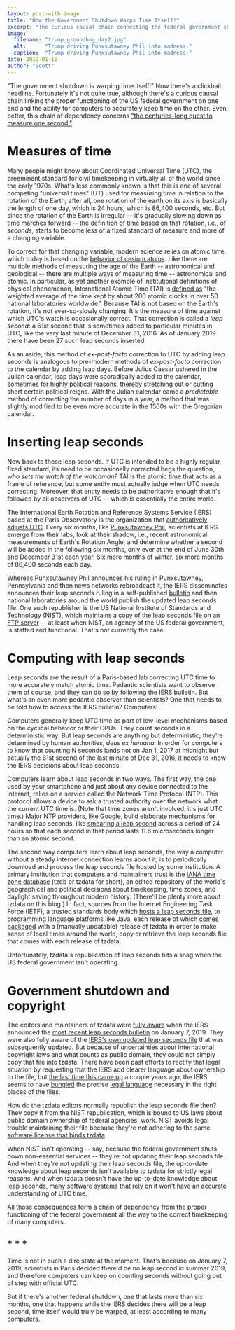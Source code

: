```yaml
---
layout: post-with-image
title: "How the Government Shutdown Warps Time Itself!"
excerpt: "The curious causal chain connecting the federal government shutdown to computer timekeeping and leap seconds."
image:
  filename: "trump_groundhog_day2.jpg"
  alt:      "Trump driving Punxsutawney Phil into madness."
  caption:  "Trump driving Punxsutawney Phil into madness."
date: 2019-01-18
author: "Scott"
---
```



"The government shutdown is warping time itself!" Now there's a clickbait headline.
Fortunately it's not quite true, although there's a curious causal chain
linking the proper functioning of the US federal government on one end and the
ability for computers to accurately keep time on the other. Even better, this
chain of dependency concerns ["the centuries-long quest to measure one second."](https://www.popularmechanics.com/technology/a25785/quest-measure-second-nist/)

# Measures of time

Many people might know about Coordinated Universal Time (UTC), the preeminent
standard for civil timekeeping in virtually all of the world since the early 1970s.
What's less commonly known is that this is one of several competing "universal times" (UT)
used for measuring time in relation to the rotation of the Earth; after all, one
rotation of the earth on its axis is basically the length of one day, which is 24 hours,
which is 86,400 seconds, etc. But since the rotation of the Earth is irregular -- it's
gradually slowing down as time marches forward -- the definition of time based on that
rotation, i.e., of _seconds_, starts to become less of a fixed standard of measure and
more of a changing variable.

To correct for that changing variable, modern science relies on atomic time, which today is based on the [behavior of cesium atoms](https://www.popularmechanics.com/technology/a25785/quest-measure-second-nist/). Like there are multiple methods of measuring the age of the Earth -- astronomical and geological -- there are multiple ways of measuring time -- astronomical and atomic. In particular, as yet another example of institutional definitions of physical phenomenon, International Atomic Time (TAI) is [defined as](http://www.stjarnhimlen.se/comp/time.html) "the weighted average of the time kept by about 200 atomic clocks in over 50 national laboratories worldwide." Because TAI is not based on the Earth's rotation, it's not ever-so-slowly changing. It's the measure of time against which UTC's watch is occasionally correct. That correction is called a _leap second_: a 61st second that is sometimes added to particular minutes in UTC, like the very last minute of December 31, 2016. As of January 2019 there have been 27 such leap seconds inserted.

As an aside, this method of _ex-post-facto_ correction to UTC by adding leap seconds is analogous to pre-modern methods of _ex-post-facto_ correction to the calendar by adding leap days. Before Julius Caesar ushered in the Julian calendar, leap days were sporadically added to the calendar, sometimes for highly political reasons, thereby stretching out or cutting short certain political reigns. With the Julian calendar came a _predictable_ method of correcting the number of days in a year, a method that was slightly modified to be even more accurate in the 1500s with the Gregorian calendar.

# Inserting leap seconds

Now back to those leap seconds. If UTC is intended to be a highly regular, fixed standard, its need to be occasionally corrected begs the question, _who sets the watch of the watchman?_ TAI is the atomic time that acts as a frame of reference, but some entity must actually judge when UTC needs correcting. Moreover, that entity needs to be authoritative enough that it's followed by all observers of UTC -- which is essentially the entire world.

The International Earth Rotation and Reference Systems Service (IERS) based at the Paris Observatory is the organization that [authoritatively adjusts UTC](https://www.iers.org/SharedDocs/Publikationen/EN/IERS/Documents/IERS_Leap_Seconds.pdf?__blob=publicationFile&v=1). Every six months, like [Punxsutawney Phil](https://en.wikipedia.org/wiki/Punxsutawney_Phil), scientists at IERS emerge from their labs, look at their shadow, i.e., recent astronomical measurements of Earth's Rotation Angle, and determine whether a second will be added in the following six months, only ever at the end of June 30th and December 31st each year. Six more months of winter, six more months of 86,400 seconds each day.

Whereas Punxsutawney Phil announces his ruling in Punxsutawney, Pennsylvania and then news networks rebroadcast it, the IERS disseminates announces their leap seconds ruling in a self-published [bulletin](https://datacenter.iers.org/data/latestVersion/16_BULLETIN_C16.txt) and then national laboratories around the world publish the updated leap seconds file. One such republisher is the US National Institute of Standards and Technology (NIST), which maintains a copy of the leap seconds file [on an FTP server](http://support.ntp.org/bin/view/Support/ConfiguringNTP#Section_6.14.) -- at least when NIST, an agency of the US federal government, is staffed and functional. That's not currently the case.

# Computing with leap seconds

Leap seconds are the result of a Paris-based lab correcting UTC time to more accurately match atomic time. Pedantic scientists want to observe them of course, and they can do so by following the IERS bulletin. But what's an even more pedantic observer than scientists? One that needs to be told how to access the IERS bulletin? Computers!

Computers generally keep UTC time as part of low-level mechanisms based on the cyclical behavior or their CPUs. They count seconds in a deterministic way. But leap seconds are anything but deterministic; they're determined by human authorities, _deus ex humana_. In order for computers to know that counting N seconds lands not on Jan 1, 2017 at midnight but actually the 61st second of the last minute of Dec 31, 2016, it needs to know the IERS decisions about leap seconds.

Computers learn about leap seconds in two ways. The first way, the one used by your smartphone and just about any device connected to the internet, relies on a service called the Network Time Protocol (NTP). This protocol allows a device to ask a trusted authority over the network what the current UTC time is. (Note that time zones aren't involved; it's just UTC time.) Major NTP providers, like Google, build elaborate mechanisms for handling leap seconds, like [smearing a leap second](https://developers.google.com/time/smear?hl=en) across a period of 24 hours so that each second in that period lasts 11.6 microseconds longer than an atomic second.

The second way computers learn about leap seconds, the way a computer without a steady internet connection learns about it, is to periodically download and process the leap seconds file hosted by some institution. A primary institution that computers and maintainers trust is the [IANA time zone database](https://www.iana.org/time-zones) (tzdb or tzdata for short), an edited repository of the world's geographical and political decisions about timekeeping, time zones, and daylight saving throughout modern history. (There'll be plenty more about tzdata on this blog.) In fact, sources from the Internet Engineering Task Force (IETF), a trusted standards body which [hosts a leap seconds file](https://www.ietf.org/timezones/data/leap-seconds.list), to programming language platforms like Java, each release of which [comes packaged](https://www.oracle.com/technetwork/java/javase/tzdata-versions-138805.html) with a (manually updatable) release of tzdata in order to make sense of local times around the world, copy or retrieve the leap seconds file that comes with each release of tzdata.

Unfortunately, tzdata's republication of leap seconds hits a snag when the US federal government isn't operating.

# Government shutdown and copyright

The editors and maintainers of tzdata were [fully aware](https://mm.icann.org/pipermail/tz/2019-January/027379.html) when the IERS announced the [most recent leap seconds bulletin](https://datacenter.iers.org/data/latestVersion/16_BULLETIN_C16.txt) on January 7, 2019. They were also fully aware of the [IERS's own updated leap seconds file](https://hpiers.obspm.fr/iers/bul/bulc/ntp/leap-seconds.list) that was subsequently updated. But because of uncertainties about international copyright laws and what counts as public domain, they could not simply copy that file into tzdata. There have been past efforts to rectify that legal situation by requesting that the IERS add clearer language about ownership to the file, but [the last time this came up](https://mm.icann.org/pipermail/tz/2019-January/027379.html) a couple years ago, the IERS seems to have [bungled](https://mm.icann.org/pipermail/tz/2019-January/027384.html) the precise [legal language](https://mm.icann.org/pipermail/tz/2017-April/024990.html) necessary in the right places of the files.

How do the tzdata editors normally republish the leap seconds file then? They copy it from the NIST republication, which is bound to US laws about public domain ownership of federal agencies' work. NIST avoids legal trouble maintaining their file because they're not adhering to the same [software license that binds tzdata](https://mm.icann.org/pipermail/tz/2019-January/027385.html).

When NIST isn't operating -- say, because the federal government shuts down non-essential services -- they're not updating their leap seconds file. And when they're not updating their leap seconds file, the up-to-date knowledge about leap seconds isn't available to tzdata for strictly legal reasons. And when tzdata doesn't have the up-to-date knowledge about leap seconds, many software systems that rely on it won't have an accurate understanding of UTC time.

All those consequences form a chain of dependency from the proper functioning of the federal government all the way to the correct timekeeping of many computers.

## * * *

Time is not in such a dire state at the moment. That's because on January 7, 2019, scientists in Paris decided there'd be no leap second in summer 2019, and therefore computers can keep on counting seconds without going out of step with official UTC.

But if there's another federal shutdown, one that lasts more than six months, one that happens while the IERS decides there will be a leap second, time itself would truly be warped, at least according to many computers.
